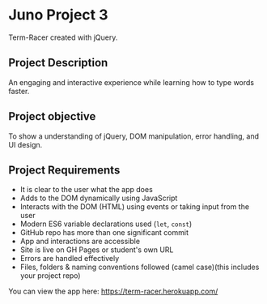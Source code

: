 # Juno Project 3 

Term-Racer created with jQuery. 

## Project Description

An engaging and interactive experience while learning how to type words faster.

## Project objective

To show a understanding of jQuery, DOM manipulation, error handling, and UI design.

## Project Requirements

-   It is clear to the user what the app does
-   Adds to the DOM dynamically using JavaScript
-   Interacts with the DOM (HTML) using events or taking input from the user
-   Modern ES6 variable declarations used (`let`, `const`)
-   GitHub repo has more than one significant commit
-   App and interactions are accessible
-   Site is live on GH Pages or student's own URL
-   Errors are handled effectively
-   Files, folders & naming conventions followed (camel case)(this includes your project repo)

You can view the app here: https://term-racer.herokuapp.com/


